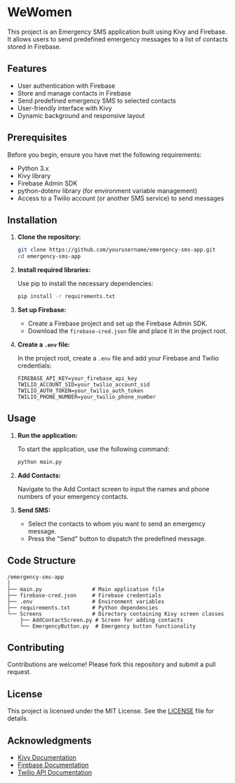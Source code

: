 # WeWomen
 
This project is an Emergency SMS application built using Kivy and Firebase. It allows users to send predefined emergency messages to a list of contacts stored in Firebase.

## Features

- User authentication with Firebase
- Store and manage contacts in Firebase
- Send predefined emergency SMS to selected contacts
- User-friendly interface with Kivy
- Dynamic background and responsive layout

## Prerequisites

Before you begin, ensure you have met the following requirements:

- Python 3.x
- Kivy library
- Firebase Admin SDK
- python-dotenv library (for environment variable management)
- Access to a Twilio account (or another SMS service) to send messages

## Installation

1. **Clone the repository:**

   ```bash
   git clone https://github.com/yourusername/emergency-sms-app.git
   cd emergency-sms-app
   ```

2. **Install required libraries:**

   Use pip to install the necessary dependencies:

   ```bash
   pip install -r requirements.txt
   ```

3. **Set up Firebase:**

   - Create a Firebase project and set up the Firebase Admin SDK.
   - Download the `firebase-cred.json` file and place it in the project root.

4. **Create a `.env` file:**

   In the project root, create a `.env` file and add your Firebase and Twilio credentials:

   ```env
   FIREBASE_API_KEY=your_firebase_api_key
   TWILIO_ACCOUNT_SID=your_twilio_account_sid
   TWILIO_AUTH_TOKEN=your_twilio_auth_token
   TWILIO_PHONE_NUMBER=your_twilio_phone_number
   ```

## Usage

1. **Run the application:**

   To start the application, use the following command:

   ```bash
   python main.py
   ```

2. **Add Contacts:**

   Navigate to the Add Contact screen to input the names and phone numbers of your emergency contacts. 

3. **Send SMS:**

   - Select the contacts to whom you want to send an emergency message.
   - Press the "Send" button to dispatch the predefined message.

## Code Structure

```
/emergency-sms-app
│
├── main.py                # Main application file
├── firebase-cred.json     # Firebase credentials
├── .env                   # Environment variables
├── requirements.txt       # Python dependencies
└── Screens                # Directory containing Kivy screen classes
    ├── AddContactScreen.py # Screen for adding contacts
    └── EmergencyButton.py  # Emergency button functionality
```

## Contributing

Contributions are welcome! Please fork this repository and submit a pull request.

## License

This project is licensed under the MIT License. See the [LICENSE](LICENSE) file for details.

## Acknowledgments

- [Kivy Documentation](https://kivy.org/doc/stable/)
- [Firebase Documentation](https://firebase.google.com/docs)
- [Twilio API Documentation](https://www.twilio.com/docs/usage/api)
